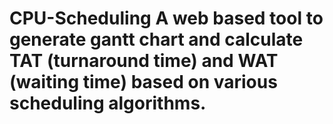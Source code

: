 # CPU-Scheduling A web based tool to generate gantt chart and calculate TAT (turnaround time) and WAT (waiting time) based on various scheduling algorithms.

